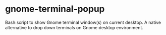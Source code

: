 # gnome-terminal-popup
Bash script to show Gnome terminal window(s) on current desktop. A native alternative to drop down terminals on Gnome desktop environment.
